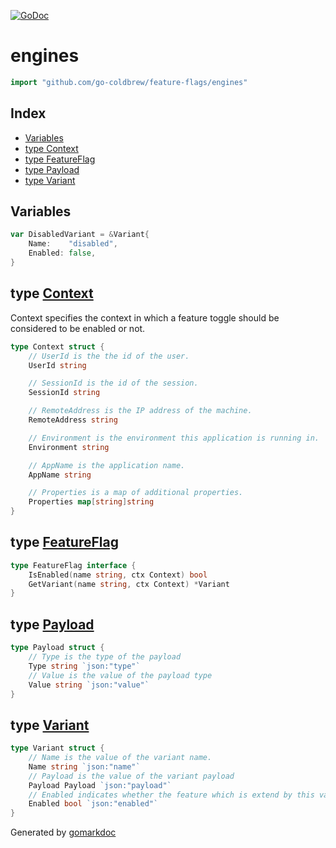 <!-- Code generated by gomarkdoc. DO NOT EDIT -->

[![GoDoc](https://img.shields.io/badge/pkg.go.dev-doc-blue)](http://pkg.go.dev/github.com/go-coldbrew/feature-flags)
# engines

```go
import "github.com/go-coldbrew/feature-flags/engines"
```

## Index

- [Variables](<#variables>)
- [type Context](<#type-context>)
- [type FeatureFlag](<#type-featureflag>)
- [type Payload](<#type-payload>)
- [type Variant](<#type-variant>)


## Variables

```go
var DisabledVariant = &Variant{
    Name:    "disabled",
    Enabled: false,
}
```

## type [Context](<https://github.com/go-coldbrew/feature-flags/blob/main/engines/types.go#L5-L23>)

Context specifies the context in which a feature toggle should be considered to be enabled or not\.

```go
type Context struct {
    // UserId is the the id of the user.
    UserId string

    // SessionId is the id of the session.
    SessionId string

    // RemoteAddress is the IP address of the machine.
    RemoteAddress string

    // Environment is the environment this application is running in.
    Environment string

    // AppName is the application name.
    AppName string

    // Properties is a map of additional properties.
    Properties map[string]string
}
```

## type [FeatureFlag](<https://github.com/go-coldbrew/feature-flags/blob/main/engines/types.go#L41-L44>)

```go
type FeatureFlag interface {
    IsEnabled(name string, ctx Context) bool
    GetVariant(name string, ctx Context) *Variant
}
```

## type [Payload](<https://github.com/go-coldbrew/feature-flags/blob/main/engines/types.go#L25-L30>)

```go
type Payload struct {
    // Type is the type of the payload
    Type string `json:"type"`
    // Value is the value of the payload type
    Value string `json:"value"`
}
```

## type [Variant](<https://github.com/go-coldbrew/feature-flags/blob/main/engines/types.go#L32-L39>)

```go
type Variant struct {
    // Name is the value of the variant name.
    Name string `json:"name"`
    // Payload is the value of the variant payload
    Payload Payload `json:"payload"`
    // Enabled indicates whether the feature which is extend by this variant was enabled or not.
    Enabled bool `json:"enabled"`
}
```



Generated by [gomarkdoc](<https://github.com/princjef/gomarkdoc>)
